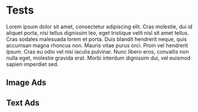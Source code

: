 # Tests

Lorem ipsum dolor sit amet, consectetur adipiscing elit. Cras molestie, dui id aliquet porta, nisi tellus dignissim leo, eget tristique velit nisl sit amet tellus. Cras sodales malesuada lorem et porta. Duis blandit hendrerit neque, quis accumsan magna rhoncus non. Mauris vitae purus orci. Proin vel hendrerit ipsum. Cras eu odio vel nisi iaculis pulvinar. Nunc libero eros, convallis non nulla eget, molestie gravida erat. Morbi interdum dignissim dui, vel euismod sapien imperdiet sed.

## Image Ads

<div id="image-ads-target"></div>

## Text Ads

<div id="text-ads-target"></div>
